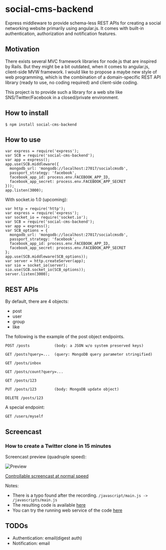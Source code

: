 social-cms-backend
==================

Express middleware to provide schema-less REST APIs for creating a social networking website primarily using angular.js. It comes with built-in authentication, authorization and notification features.

Motivation
----------

There exists several MVC framework libraries for node.js
that are inspired by Rails.  But they might be a bit outdated,
when it comes to angular.js, client-side MVW framework.
I would like to propose a maybe new style of web programming,
which is the combination of a domain-specific REST API library
(ready to use, no coding required) and client-side coding.

This project is to provide such a library for a web site
like SNS/Twitter/Facebook in a closed/private environment.

How to install
--------------

    $ npm install social-cms-backend

How to use
----------

    var express = require('express');
    var SCB = require('social-cms-backend');
    var app = express();
    app.use(SCB.middleware({
      mongodb_url: 'mongodb://localhost:27017/socialcmsdb',
      passport_strategy: 'facebook',
      facebook_app_id: process.env.FACEBOOK_APP_ID,
      facebook_app_secret: process.env.FACEBOOK_APP_SECRET
    }));
    app.listen(3000);

With socket.io 1.0 (upcoming):

    var http = require('http');
    var express = require('express');
    var socket_io = require('socket.io');
    var SCB = require('social-cms-backend');
    var app = express();
    var SCB_options = {
      mongodb_url: 'mongodb://localhost:27017/socialcmsdb',
      passport_strategy: 'facebook',
      facebook_app_id: process.env.FACEBOOK_APP_ID,
      facebook_app_secret: process.env.FACEBOOK_APP_SECRET
    };
    app.use(SCB.middleware(SCB_options));
    var server = http.createServer(app);
    var sio = socket_io(server);
    sio.use(SCB.socket_io(SCB_options));
    server.listen(3000);

REST APIs
---------

By default, there are 4 objects:
* post
* user
* group
* like

The following is the example of the post object endpoints.

    POST /posts           (body: a JSON w/o system preserved keys)

    GET /posts?query=...  (query: MongoDB query parameter stringified)

    GET /posts/inbox

    GET /posts/count?query=...

    GET /posts/123

    PUT /posts/123        (body: MongoDB update object)

    DELETE /posts/123

A special endpoint:

    GET /users/myself

Screencast
----------

### How to create a Twitter clone in 15 minutes

Screencast preview (quadruple speed):

![Preview](http://dai-shi.github.io/social-cms-backend/ttyrecord.gif)

<a href="http://dai-shi.github.io/social-cms-backend/ttyplay.html" target="_blank">Controllable screencast at normal speed</a>

Notes:

* There is a typo found after the recording.
  `/javascript/main.js -> /javascripts/main.js`
* The resulting code is available
  [here](https://github.com/dai-shi/twitter-clone-sample/tree/20130804_recorded)
* You can try the running web service of the code
  <a href="http://twitterclonesample-nodeangularapp.rhcloud.com/" target="_blank">here</a>

TODOs
-----

* Authentication: email(digest auth)
* Notification: email

